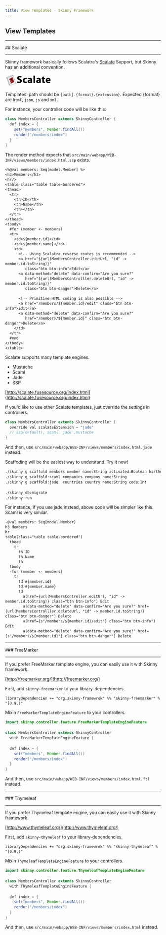 ```yaml
---
title: View Templates - Skinny Framework
---
```


## View Templates

<hr/>
## Scalate
<hr/>

Skinny framework basically follows Scalatra's [Scalate](http://scalate.fusesource.org/) Support, but Skinny has an additional convention.

![Scalate Logo](images/scalate.png)

Templates' path should be `{path}.{format}.{extension}`. Expected {format} are `html`, `json`, `js` and `xml`.

For instance, your controller code will be like this:

```java
class MembersController extends SkinnyController {
  def index = {
    set("members", Member.findAll())
    render("/members/index")
  }
}
```

The render method expects that `src/main/webapp/WEB-INF/views/members/index.html.ssp` exists.

```
<%@val members: Seq[model.Member] %>
<h3>Members</h3>
<hr/>
<table class="table table-bordered">
<thead>
  <tr>
    <th>ID</th>
    <th>Name</th>
    <th></th>
  </tr>
</thead>
<tbody>
  #for (member <- members)
  <tr>
    <td>${member.id}</td>
    <td>${member.name}</td>
    <td>
      <!-- Using Scalatra reverse routes is recommended -->
      <a href="${url(MembersController.editUrl, "id" -> member.id.toString)}" 
         class="btn btn-info">Edit</a>
      <a data-method="delete" data-confirm="Are you sure?" 
         href="${url(MembersControlller.deleteUrl, "id" -> member.id.toString)}" 
         class="btn btn-danger">Delete</a>

      <!-- Primitive HTML coding is also possible -->
      <a href="/members/${member.id}/edit" class="btn btn-info">Edit</a>
      <a data-method="delete" data-confirm="Are you sure?"
         href="/members/${member.id}" class="btn btn-danger">Delete</a>
    </td>
  </tr>
  #end
</tbody>
</table>
```

Scalate supports many template engines.

- Mustache
- Scaml
- Jade
- SSP

[http://scalate.fusesource.org/index.html](http://scalate.fusesource.org/index.html)


If you'd like to use other Scalate templates, just override the settings in controllers.

```java
class MembersController extends SkinnyController {
  override val scalateExtension = "jade"
  // ssp(default), scaml, jade ,mustache
}
```

And then, use `src/main/webapp/WEB-INF/views/members/index.html.jade` instead.

Scaffoding will be the easiest way to understand. Try it now!

```sh
./skinny g scaffold members member name:String activated:Boolean birthday:Option[LocalDate]
./skinny g scaffold:scaml companies company name:String 
./skinny g scaffold:jade  countries country name:String code:Int

./skinny db:migrate
./skinny run
```

For instance, if you use jade instead, above code will be simpler like this. Scaml is very similar.

```
-@val members: Seq[model.Member] 
h3 Members
hr
table(class="table table-bordered")
  thead
    tr
      th ID
      th Name
      th
  tbody
  -for (member <- members)
    tr
      td #{member.id}
      td #{member.name}
      td
        a(href={url(MembersController.editUrl, "id" -> member.id.toString)} class="btn btn-info") Edit
        a(data-method="delete" data-confirm="Are you sure?" href={url(MembersControlller.deleteUrl, "id" -> member.id.toString)} class="btn btn-danger") Delete
        a(href={s"/members/${member.id}/edit"} class="btn btn-info") Edit
        a(data-method="delete" data-confirm="Are you sure?" href={s"/members/${member.id}"} class="btn btn-danger") Delete
```


<hr/>
### FreeMarker
<hr/>

If you prefer FreeMarker template engine, you can easily use it with Skinny framework.

[http://freemarker.org/](http://freemarker.org/)

First, add `skinny-freemarker` to your library-dependencies.

```
libraryDependencies += "org.skinny-framewrok" %% "skinny-freemarker" % "[0.9,)"
```

Mixin `FreeMarkerTemplateEngineFeature` to your controllers.

```java
import skinny.controller.feature.FreeMarkerTemplateEngineFeature

class MembersController extends SkinnyController
  with FreeMarkerTemplateEngineFeature {

  def index = {
    set("members", Member.findAll())
    render("/members/index")
  }
}
```

And then, use `src/main/webapp/WEB-INF/views/members/index.html.ftl` instead.

<hr/>
### Thymeleaf
<hr/>

If you prefer Thymeleaf template engine, you can easily use it with Skinny framework.

[http://www.thymeleaf.org/](http://www.thymeleaf.org/)

First, add `skinny-thymeleaf` to your library-dependencies.

```
libraryDependencies += "org.skinny-framewrok" %% "skinny-thymeleaf" % "[0.9,)"
```

Mixin `ThymeleafTemplateEngineFeature` to your controllers.

```java
import skinny.controller.feature.ThymeleafTemplateEngineFeature

class MembersController extends SkinnyController
  with ThymeleafTemplateEngineFeature {

  def index = {
    set("members", Member.findAll())
    render("/members/index")
  }
}
```

And then, use `src/main/webapp/WEB-INF/views/members/index.html` instead.


